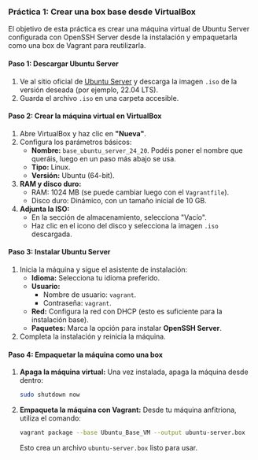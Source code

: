 ### **Práctica 1: Crear una box base desde VirtualBox**

El objetivo de esta práctica es crear una máquina virtual de Ubuntu Server configurada con OpenSSH Server desde la instalación y empaquetarla como una box de Vagrant para reutilizarla.

#### **Paso 1: Descargar Ubuntu Server**
1. Ve al sitio oficial de [Ubuntu Server](https://ubuntu.com/download/server) y descarga la imagen `.iso` de la versión deseada (por ejemplo, 22.04 LTS).
2. Guarda el archivo `.iso` en una carpeta accesible.


#### **Paso 2: Crear la máquina virtual en VirtualBox**
1. Abre VirtualBox y haz clic en **"Nueva"**.
2. Configura los parámetros básicos:
   - **Nombre:** `base_ubuntu_server_24_20`. Podéis poner el nombre que queráis, luego en un paso más abajo se usa.
   - **Tipo:** Linux.
   - **Versión:** Ubuntu (64-bit).
3. **RAM y disco duro:**
   - RAM: 1024 MB (se puede cambiar luego con el `Vagrantfile`).
   - Disco duro: Dinámico, con un tamaño inicial de 10 GB.
4. **Adjunta la ISO:**
   - En la sección de almacenamiento, selecciona "Vacío".
   - Haz clic en el icono del disco y selecciona la imagen `.iso` descargada.


#### **Paso 3: Instalar Ubuntu Server**
1. Inicia la máquina y sigue el asistente de instalación:
   - **Idioma:** Selecciona tu idioma preferido.
   - **Usuario:**
     - Nombre de usuario: `vagrant`.
     - Contraseña: `vagrant`.
   - **Red:** Configura la red con DHCP (esto es suficiente para la instalación base).
   - **Paquetes:** Marca la opción para instalar **OpenSSH Server**.
2. Completa la instalación y reinicia la máquina.



#### **Paso 4: Empaquetar la máquina como una box**
1. **Apaga la máquina virtual:**
   Una vez instalada, apaga la máquina desde dentro:
   ```bash
   sudo shutdown now
   ```
2. **Empaqueta la máquina con Vagrant:**
   Desde tu máquina anfitriona, utiliza el comando:
   ```bash
   vagrant package --base Ubuntu_Base_VM --output ubuntu-server.box
   ```
   Esto crea un archivo `ubuntu-server.box` listo para usar.

